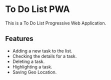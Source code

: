 # To Do List PWA
This is a To Do List Progressive Web Application.
## Features

- Adding a new task to the list. 
- Checking the details for a task.
- Deleting a task.
- Highlighting a task.
- Saving Geo Location. 

